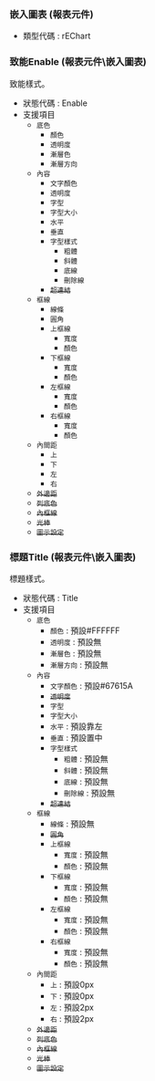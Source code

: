 ### <div id="rechart">嵌入圖表 <path>(報表元件)</path></div>
* 類型代碼 : rEChart

### <div id="rechart_enable">致能Enable <path>(報表元件\嵌入圖表)</path></div>
致能樣式。

* 狀態代碼 : Enable
* 支援項目
	* `底色`
		* `顏色`
		* `透明度`
		* `漸層色`
		* `漸層方向`
	* `內容`
		* `文字顏色`
		* `透明度`
		* `字型`
		* `字型大小`
		* `水平`
		* `垂直`
		* `字型樣式`
			* `粗體`
			* `斜體`
			* `底線`
			* `刪除線`
		* ~~`超連結`~~
	* `框線`
		* `線條`
		* `圓角`
		* `上框線`
			* `寬度`
			* `顏色`
		* `下框線`
			* `寬度`
			* `顏色`
		* `左框線`
			* `寬度`
			* `顏色`
		* `右框線`
			* `寬度`
			* `顏色`
	* `內間距`
		* `上`
		* `下`
		* `左`
		* `右`
	* ~~`外邊距`~~
	* ~~`列底色`~~
	* ~~`內框線`~~
	* ~~`光棒`~~
	* ~~`圖示設定`~~

### <div id="rechart_title">標題Title <path>(報表元件\嵌入圖表)</path></div>
標題樣式。

* 狀態代碼 : Title
* 支援項目
	* `底色`
		* `顏色` : 預設#FFFFFF
		* `透明度` : 預設無
		* `漸層色` : 預設無
		* `漸層方向` : 預設無
	* `內容`
		* `文字顏色` : 預設#67615A
		* ~~`透明度`~~
		* `字型`
		* `字型大小`
		* `水平` : 預設靠左
		* `垂直` : 預設置中
		* `字型樣式`
			* `粗體` : 預設無
			* `斜體` : 預設無
			* `底線` : 預設無
			* `刪除線` : 預設無
		* ~~`超連結`~~
	* `框線`
		* `線條` : 預設無
		* ~~`圓角`~~
		* `上框線`
			* `寬度` : 預設無
			* `顏色` : 預設無
		* `下框線`
			* `寬度` : 預設無
			* `顏色` : 預設無
		* `左框線`
			* `寬度` : 預設無
			* `顏色` : 預設無
		* `右框線`
			* `寬度` : 預設無
			* `顏色` : 預設無
	* `內間距`
		* `上` : 預設0px
		* `下` : 預設0px
		* `左` : 預設2px
		* `右` : 預設2px
	* ~~`外邊距`~~
	* ~~`列底色`~~
	* ~~`內框線`~~
	* ~~`光棒`~~
	* ~~`圖示設定`~~

